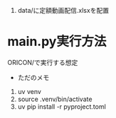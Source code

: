 1. data/に定額動画配信.xlsxを配置

# main.py実行方法
ORICON/で実行する想定


- ただのメモ
1. uv venv
2. source .venv/bin/activate
3. uv pip install -r pyproject.toml